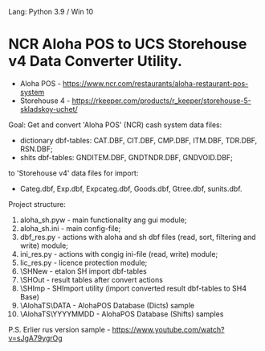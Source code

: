 Lang: Python 3.9 / Win 10

# NCR Aloha POS to UCS Storehouse v4 Data Converter Utility.

- Aloha POS - https://www.ncr.com/restaurants/aloha-restaurant-pos-system
- Storehouse 4 - https://rkeeper.com/products/r_keeper/storehouse-5-skladskoy-uchet/

Goal: Get and convert 'Aloha POS' (NCR) cash system data files:
- dictionary dbf-tables: CAT.DBF, CIT.DBF, CMP.DBF, ITM.DBF, TDR.DBF, RSN.DBF;
- shits dbf-tables: GNDITEM.DBF, GNDTNDR.DBF, GNDVOID.DBF;

to 'Storehouse v4' data files for import: 
- Categ.dbf, Exp.dbf, Expcateg.dbf, Goods.dbf, Gtree.dbf, sunits.dbf.

Project structure:
1. aloha_sh.pyw - main functionality ang gui module;
2. aloha_sh.ini - main config-file;
3. dbf_res.py - actions with aloha and sh dbf files (read, sort, filtering and write) module;
4. ini_res.py - actions with congig ini-file (read, write) module;
5. lic_res.py - licence protection module;
6. \SHNew - etalon SH import dbf-tables
7. \SHOut - result tables after convert actions
8. \SHImp - SHImport utility (import converted result dbf-tables to SH4 Base)
9. \AlohaTS\DATA - AlohaPOS Database (Dicts) sample
10. \AlohaTS\YYYYMMDD - AlohaPOS Database (Shifts) samples

P.S. Erlier rus version sample - https://www.youtube.com/watch?v=sJgA79ygrOg
